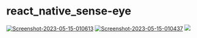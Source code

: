 # react_native_sense-eye
<a href="https://ibb.co/vdgFBLy"><img src="https://i.ibb.co/qgXSnmq/Screenshot-2023-05-15-010613.png" alt="Screenshot-2023-05-15-010613" border="0"></a>
<a href="https://ibb.co/68mZ0SZ"><img src="https://i.ibb.co/5k69h39/Screenshot-2023-05-15-010437.png" alt="Screenshot-2023-05-15-010437" border="0"></a>
<img src="https://s11.gifyu.com/images/Sense-Eye.gif">
